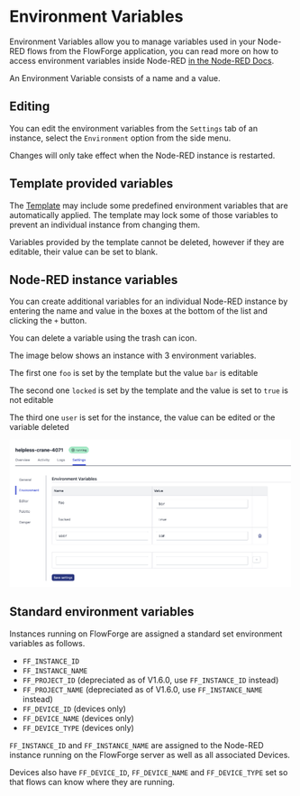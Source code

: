 # Environment Variables

Environment Variables allow you to manage variables used in your Node-RED flows from the FlowForge application, you can read more on how to access environment variables inside Node-RED [in the Node-RED Docs](https://nodered.org/docs/user-guide/environment-variables).

An Environment Variable consists of a name and a value.

## Editing 

You can edit the environment variables from the `Settings` tab of an instance, select the `Environment` option from the side menu.

Changes will only take effect when the Node-RED instance is restarted.

## Template provided variables

The [Template](concepts.md#template) may include some predefined environment 
variables that are automatically applied. The template may lock some of those 
variables to prevent an individual instance from changing them.

Variables provided by the template cannot be deleted, however if they are editable,
their value can be set to blank.

## Node-RED instance variables

You can create additional variables for an individual Node-RED instance by entering the name and value in the boxes at the bottom of the list and clicking the `+` button.

You can delete a variable using the trash can icon.

The image below shows an instance with 3 environment variables.

The first one `foo` is set by the template but the value `bar` is editable

The second one `locked` is set by the template and the value is set to `true` is not editable

The third one `user` is set for the instance, the value can be edited or the variable deleted

<img src="images/project-envvar.png" width="500" />

## Standard environment variables

Instances running on FlowForge are assigned a standard set environment variables as follows.

- `FF_INSTANCE_ID`
- `FF_INSTANCE_NAME`
- `FF_PROJECT_ID` (depreciated as of V1.6.0, use `FF_INSTANCE_ID` instead)
- `FF_PROJECT_NAME` (depreciated as of V1.6.0, use `FF_INSTANCE_NAME` instead)
- `FF_DEVICE_ID` (devices only)
- `FF_DEVICE_NAME` (devices only)
- `FF_DEVICE_TYPE` (devices only)

`FF_INSTANCE_ID` and `FF_INSTANCE_NAME` are assigned to the Node-RED instance running on the FlowForge server as well as all associated Devices.

Devices also have `FF_DEVICE_ID`, `FF_DEVICE_NAME` and `FF_DEVICE_TYPE` set so that flows can know where they are running.


